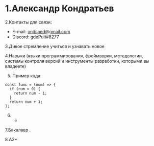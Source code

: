 # 1.Александр Кондратьев

2.Контакты для связи:
  * E-mail: oniblaed@gmail.com
  * Discord: gdePult#8277


3.Дикое стремление учиться и узнавать новое

4.Навыки (языки программирования, фреймворки, методологии, системы контроля версий и инструменты разработки, которыми вы владеете)


5. Пример кода:
```
const func = (num) => {  
  if (num > 0) {  
    return num - 1;  
  }
  return num + 1;  
};  
```
6. -

7.Бакалавр .


8.A2+
